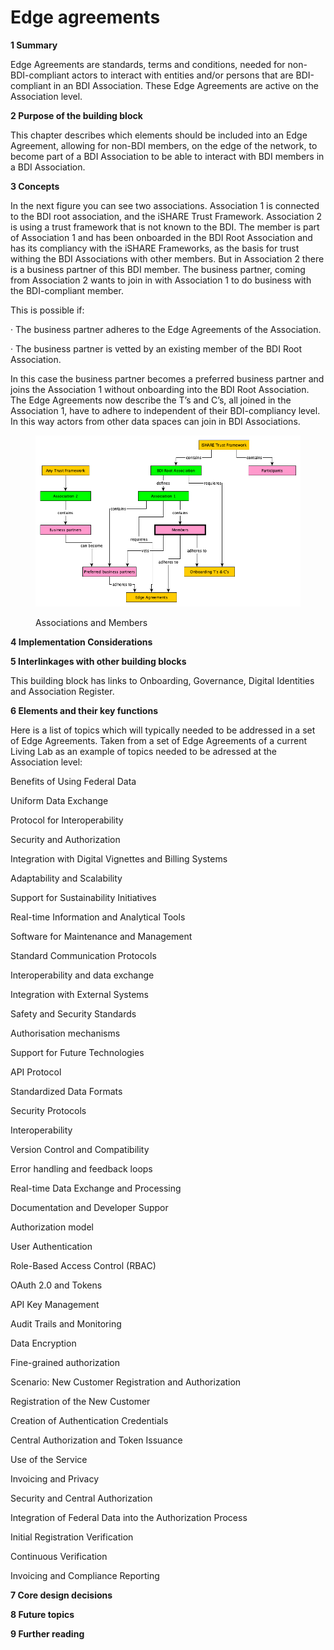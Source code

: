 # Edge agreements

**1 Summary**

Edge Agreements are standards, terms and conditions, needed for non-BDI-compliant actors to interact with entities and/or persons that are BDI-compliant in an BDI Association. These Edge Agreements are active on the Association level.

**2 Purpose of the building block**

This chapter describes which elements should be included into an Edge Agreement, allowing for non-BDI members, on the edge of the network, to become part of a BDI Association to be able to interact with BDI members in a BDI Association.

**3 Concepts**

In the next figure you can see two associations. Association 1 is connected to the BDI root association, and the iSHARE Trust Framework. Association 2 is using a trust framework that is not known to the BDI. The member is part of Association 1 and has been onboarded in the BDI Root Association and has its compliancy with the iSHARE Frameworks, as the basis for trust withing the BDI Associations with other members. But in Association 2 there is a business partner of this BDI member. The business partner, coming from Association 2 wants to join in with Association 1 to do business with the BDI-compliant member.

This is possible if:

·      The business partner adheres to the Edge Agreements of the Association.

·      The business partner is vetted by an existing member of the BDI Root Association.

In this case the business partner becomes a preferred business partner and joins the Association 1 without onboarding into the BDI Root Association. The Edge Agreements now describe the T’s and C’s, all joined in the Association 1, have to adhere to independent of their BDI-compliancy level. In this way actors from other data spaces can join in BDI Associations.

<figure><img src="../.gitbook/assets/20240628 BDI Roles v02.png" alt=""><figcaption><p>Associations and Members</p></figcaption></figure>

**4 Implementation Considerations**



**5 Interlinkages with other building blocks**

This building block has links to Onboarding, Governance, Digital Identities and Association Register.

**6 Elements and their key functions**

Here is a list of topics which will typically needed to be addressed in a set of Edge Agreements. Taken from a set of Edge Agreements of a current Living Lab as an example of topics needed to be adressed at the Association level:

Benefits of Using Federal Data

Uniform Data Exchange

Protocol for Interoperability

Security and Authorization

Integration with Digital Vignettes and Billing Systems

Adaptability and Scalability

Support for Sustainability Initiatives

Real-time Information and Analytical Tools

Software for Maintenance and Management

Standard Communication Protocols

Interoperability and data exchange

Integration with External Systems

Safety and Security Standards

Authorisation mechanisms

Support for Future Technologies

API Protocol

Standardized Data Formats

Security Protocols

Interoperability

Version Control and Compatibility

Error handling and feedback loops

Real-time Data Exchange and Processing

Documentation and Developer Suppor&#x20;

Authorization model

User Authentication

Role-Based Access Control (RBAC)

OAuth 2.0 and Tokens

API Key Management

Audit Trails and Monitoring

Data Encryption

Fine-grained authorization

Scenario: New Customer Registration and Authorization

Registration of the New Customer

Creation of Authentication Credentials

Central Authorization and Token Issuance

Use of the Service

Invoicing and Privacy

Security and Central Authorization

Integration of Federal Data into the Authorization Process

Initial Registration Verification

Continuous Verification

Invoicing and Compliance Reporting&#x20;

**7 Core design decisions**



**8 Future topics**



**9 Further reading**
